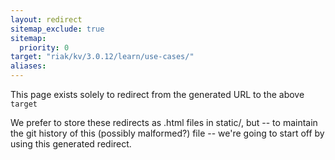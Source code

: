 ```yaml
---
layout: redirect
sitemap_exclude: true
sitemap:
  priority: 0
target: "riak/kv/3.0.12/learn/use-cases/"
aliases:
---
```


This page exists solely to redirect from the generated URL to the above `target`

We prefer to store these redirects as .html files in static/, but -- to maintain
the git history of this (possibly malformed?) file -- we're going to start off
by using this generated redirect.

